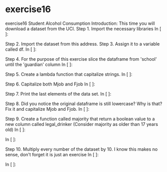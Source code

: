 # exercise16
exercise16
Student Alcohol Consumption
Introduction:
This time you will download a dataset from the UCI.
Step 1. Import the necessary libraries
In [ ]:

Step 2. Import the dataset from this address.
Step 3. Assign it to a variable called df.
In [ ]:

Step 4. For the purpose of this exercise slice the dataframe from 'school' until the 'guardian' column
In [ ]:

Step 5. Create a lambda function that capitalize strings.
In [ ]:

Step 6. Capitalize both Mjob and Fjob
In [ ]:

Step 7. Print the last elements of the data set.
In [ ]:

Step 8. Did you notice the original dataframe is still lowercase? Why is that? Fix it and capitalize Mjob and Fjob.
In [ ]:

Step 9. Create a function called majority that return a boolean value to a new column called legal_drinker (Consider majority as older than 17 years old)
In [ ]:

In [ ]:

Step 10. Multiply every number of the dataset by 10.
I know this makes no sense, don't forget it is just an exercise
In [ ]:

In [ ]:
